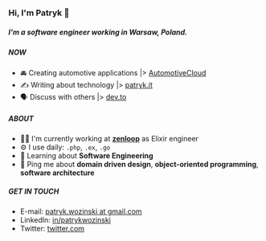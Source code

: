 ### Hi, I'm Patryk 👋

##### I'm a software engineer working in Warsaw, Poland.

##### NOW

- 🚘 Creating automotive applications |> [AutomotiveCloud](https://github.com/AutomotiveCloud)
- ✍️ Writing about technology |> [patryk.it](https://patryk.it)
- 🗣 Discuss with others |> [dev.to](https://dev.to/patryk)

##### ABOUT

- 👨‍💻 I'm currently working at **[zenloop](https://zenloop.com/en)** as Elixir engineer
- ⚙️ I use daily: `.php`, `.ex`, `.go`
- 🌱 Learning about **Software Engineering**
- 💬 Ping me about **domain driven design**, **object-oriented programming**, **software architecture**

##### GET IN TOUCH

- E-mail: [patryk.wozinski at gmail.com](patryk.wozinski@gmail.com)
- LinkedIn: [in/patrykwozinski](https://www.linkedin.com/in/patrykwozinski/)
- Twitter: [twitter.com](https://twitter.com/patrykwozinski)
